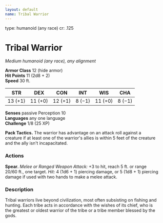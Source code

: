 ```yaml
---
layout: default
name: Tribal Warrior
---
```

type: humanoid (any race)
cr: .125

# Tribal Warrior 
_Medium humanoid (any race), any alignment_

**Armor Class** 12 (hide armor)    
**Hit Points** 11 (2d8 + 2)    
**Speed** 30 ft.

| STR     | DEX     | CON     | INT     | WIS     | CHA     |
|---------|---------|---------|---------|---------|---------|
| 13 (+1) | 11 (+0) | 12 (+1) | 8 (−1)  | 11 (+0) | 8 (−1)  |  

**Senses** passive Perception 10    
**Languages** any one language    
**Challenge** 1/8 (25 XP) 

**Pack Tactics.** The warrior has advantage on an attack roll against a creature if at least one of the warrior's allies is within 5 feet of the creature and the ally isn't incapacitated. 

### Actions 
**Spear.** _Melee or _Ranged Weapon Attack:__ +3 to hit, reach 5 ft. or range 20/60 ft., one target. _Hit:_ 4 (1d6 + 1) piercing damage, or 5 (1d8 + 1) piercing damage if used with two hands to make a melee attack. 


### Description
Tribal warriors live beyond civilization, most often subsisting on fishing and hunting. Each tribe acts in accordance with the wishes of its chief, who is the greatest or oldest warrior of the tribe or a tribe member blessed by the gods. 